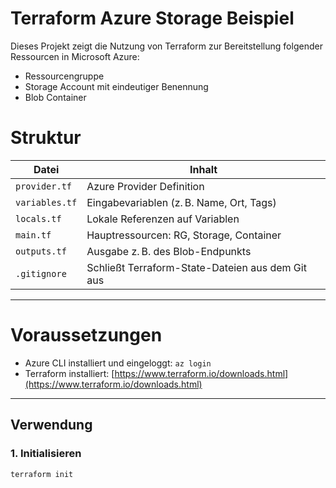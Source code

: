 # Terraform Azure Storage Beispiel

Dieses Projekt zeigt die Nutzung von Terraform zur Bereitstellung folgender Ressourcen in Microsoft Azure:

- Ressourcengruppe
- Storage Account mit eindeutiger Benennung
- Blob Container



# Struktur

| Datei             | Inhalt                                          |
|-------------------|-------------------------------------------------|
| `provider.tf`     | Azure Provider Definition                      |
| `variables.tf`    | Eingabevariablen (z. B. Name, Ort, Tags)       |
| `locals.tf`       | Lokale Referenzen auf Variablen                |
| `main.tf`         | Hauptressourcen: RG, Storage, Container        |
| `outputs.tf`      | Ausgabe z. B. des Blob-Endpunkts               |
| `.gitignore`      | Schließt Terraform-State-Dateien aus dem Git aus |

---

# Voraussetzungen

- Azure CLI installiert und eingeloggt: `az login`
- Terraform installiert: [https://www.terraform.io/downloads.html](https://www.terraform.io/downloads.html)

---

## Verwendung

### 1. Initialisieren

```bash
terraform init
